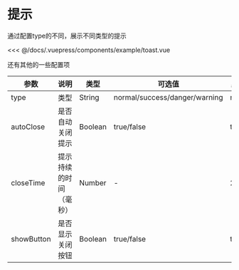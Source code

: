 # 提示

通过配置type的不同，展示不同类型的提示

<demo-block>
  <example-toast  slot="source" ></example-toast>
  <<< @/docs/.vuepress/components/example/toast.vue
</demo-block>

还有其他的一些配置项

|  参数   | 说明  | 类型  | 可选值  | 默认值  |
|  ----  | ----  | ----  | ----  |  ----  |
| type  | 类型 | String | normal/success/danger/warning | normal |
| autoClose  | 是否自动关闭提示 | Boolean | true/false | true |
| closeTime  | 提示持续的时间（毫秒） | Number | - | 2000 |
| showButton  | 是否显示关闭按钮 | Boolean | true/false | true |